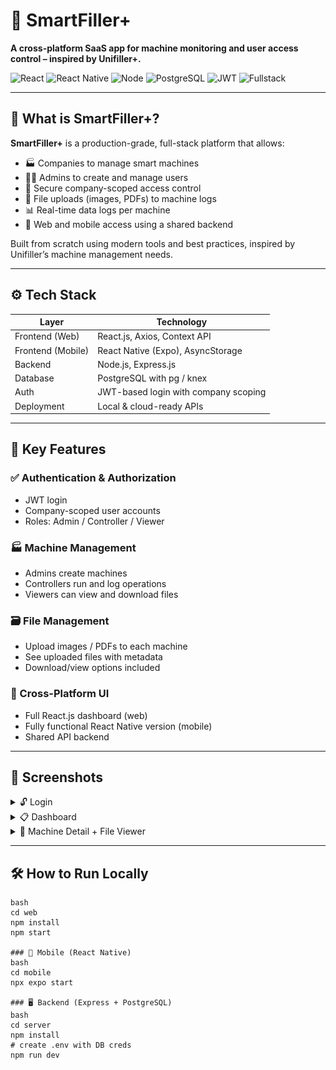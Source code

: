 # 🚀 SmartFiller+  
**A cross-platform SaaS app for machine monitoring and user access control – inspired by Unifiller+.**

![React](https://img.shields.io/badge/Frontend-React.js-blue?logo=react)
![React Native](https://img.shields.io/badge/Mobile-React%20Native-green?logo=react)
![Node](https://img.shields.io/badge/Backend-Node.js-brightgreen?logo=node.js)
![PostgreSQL](https://img.shields.io/badge/Database-PostgreSQL-blue?logo=postgresql)
![JWT](https://img.shields.io/badge/Auth-JWT-orange)
![Fullstack](https://img.shields.io/badge/Stack-Full--Stack-purple)

---

## 🧠 What is SmartFiller+?

**SmartFiller+** is a production-grade, full-stack platform that allows:
- 🏭 Companies to manage smart machines
- 👨‍💼 Admins to create and manage users
- 🔐 Secure company-scoped access control
- 📁 File uploads (images, PDFs) to machine logs
- 📊 Real-time data logs per machine
- 📱 Web and mobile access using a shared backend

Built from scratch using modern tools and best practices, inspired by Unifiller’s machine management needs.

---

## ⚙️ Tech Stack

| Layer          | Technology                              |
|----------------|------------------------------------------|
| Frontend (Web) | React.js, Axios, Context API             |
| Frontend (Mobile) | React Native (Expo), AsyncStorage     |
| Backend        | Node.js, Express.js                      |
| Database       | PostgreSQL with pg / knex                |
| Auth           | JWT-based login with company scoping     |
| Deployment     | Local & cloud-ready APIs                 |

---

## 🔐 Key Features

### ✅ Authentication & Authorization
- JWT login
- Company-scoped user accounts
- Roles: Admin / Controller / Viewer

### 🏭 Machine Management
- Admins create machines
- Controllers run and log operations
- Viewers can view and download files

### 🗃️ File Management
- Upload images / PDFs to each machine
- See uploaded files with metadata
- Download/view options included

### 📱 Cross-Platform UI
- Full React.js dashboard (web)
- Fully functional React Native version (mobile)
- Shared API backend

---

## 📸 Screenshots

<details>
  <summary>🔓 Login</summary>
  <img src="https://github.com/sohidilpreet/smartfiller-app/blob/main/main/assets/screens/login.png" width="300" />

</details>

<details>
  <summary>📋 Dashboard</summary>
  <img src="https://github.com/sohidilpreet/smartfiller-app/blob/main/main/assets/screens/dashboard.png" width="300" />
</details>

<details>
  <summary>🧾 Machine Detail + File Viewer</summary>
  <img src="https://github.com/sohidilpreet/smartfiller-app/blob/main/main/assets/screens/machine-detail.png" width="300" />
</details>

---

## 🛠️ How to Run Locally

```### 🌐 Frontend (React Web)
bash
cd web
npm install
npm start

### 📱 Mobile (React Native)
bash
cd mobile
npx expo start

### 🖥️ Backend (Express + PostgreSQL)
bash
cd server
npm install
# create .env with DB creds
npm run dev


